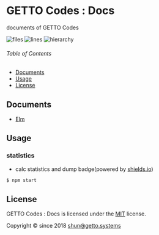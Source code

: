 # GETTO Codes : Docs

documents of GETTO Codes

![files](https://img.shields.io/static/v1.svg?style=for-the-badge&label=files&message=2&color=success)
![lines](https://img.shields.io/static/v1.svg?style=for-the-badge&label=lines&message=380:395:410&color=success)
![hierarchy](https://img.shields.io/static/v1.svg?style=for-the-badge&label=hierarchy&message=20:20:20&color=success)


###### Table of Contents

- [Documents](#documents)
- [Usage](#usage)
- [License](#license)

## Documents

- [Elm](docs/elm)


## Usage

### statistics

- calc statistics and dump badge(powered by [shields.io](https://shields.io))

```bash
$ npm start
```


## License

GETTO Codes : Docs is licensed under the [MIT](LICENSE) license.

Copyright &copy; since 2018 shun@getto.systems
